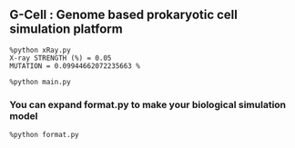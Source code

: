 ## G-Cell : Genome based prokaryotic cell simulation platform
```shell
%python xRay.py
X-ray STRENGTH (%) = 0.05
MUTATION = 0.09944662072235663 %

%python main.py
```

### You can expand format.py to make your biological simulation model
```shell
%python format.py
```
